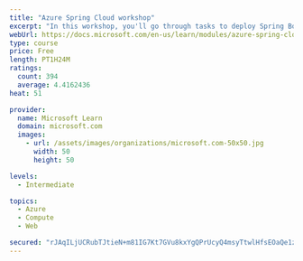```yaml
---
title: "Azure Spring Cloud workshop"
excerpt: "In this workshop, you'll go through tasks to deploy Spring Boot microservices to Azure Spring Cloud (ASC)."
webUrl: https://docs.microsoft.com/en-us/learn/modules/azure-spring-cloud-workshop/
type: course
price: Free
length: PT1H24M
ratings:
  count: 394
  average: 4.4162436
heat: 51

provider:
  name: Microsoft Learn
  domain: microsoft.com
  images:
    - url: /assets/images/organizations/microsoft.com-50x50.jpg
      width: 50
      height: 50

levels:
  - Intermediate

topics:
  - Azure
  - Compute
  - Web

secured: "rJAqILjUCRubTJtieN+m81IG7Kt7GVu8kxYgQPrUcyQ4msyTtwlHfsEOaQe1zyLp62pEf04Dx6P1eVSwzcs+P56GNzkTJEeB9E70tSI+cGfRkCZ0jZgIQ+5o44Et74dfCFokW+JcGxurGImaPJ/4L69PtzoYEfyOKGj4tqFprU+fCNOpCVT4/TukAuhxOFO5hDnccoJSUPGNO/eo0zVGw8KXUCiIE+JqQeNPEVTKYcXohYxTMqmSzUits1BBwkrhH2+U5DVkwwIPRS3fEuwBQpDAQ/pkdtmUVWc4/vktVyHFKz5e1GPb531aSTu2JsZoFkJtgwXfm73ofN88axyUwrp1qF+nInyb4mVLSh8KcXM8CeC1sRmFftMdKImjRnl744nrecjyxVBtP/9FaGH1XI+/8dcFuBm2u3kbrvGh5yg=;KgFtXt8y+cnIeTNn8KVAaw=="
---
```



